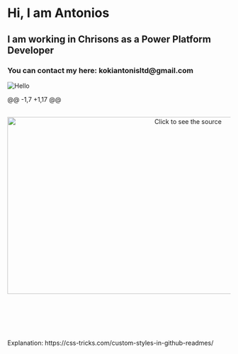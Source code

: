

<h1> Hi, I am Antonios </h1>
<h2> I am working in Chrisons as a Power Platform Developer </h2>
<h3> You can contact my here: kokiantonisltd@gmail.com </h3>

<img src="./file.svg" alt="Hello"/>

@@ -1,7 +1,17 @@
<div align="center">
	<br>
	<a href="https://raw.githubusercontent.com/sindresorhus/css-in-readme-like-wat/main/readme.md">
	<a href="https://github.com/sindresorhus/css-in-readme-like-wat/blame/main/header.svg">
		<img src="header.svg" width="800" height="400" alt="Click to see the source">
	</a>
	<br>
</div>



<br>
<br>
<br>
<br>
<br>
<br>
Explanation: https://css-tricks.com/custom-styles-in-github-readmes/

  

  
